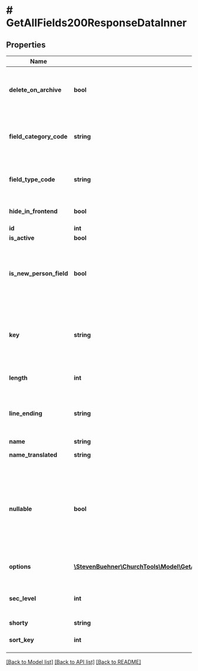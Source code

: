 # # GetAllFields200ResponseDataInner

## Properties

Name | Type | Description | Notes
------------ | ------------- | ------------- | -------------
**delete_on_archive** | **bool** | Whether the field should be deleted on person archive or not | [optional]
**field_category_code** | **string** | The intern code of the field category the field belongs to | [optional]
**field_type_code** | **string** | The intern code of the field type the field belongs to | [optional]
**hide_in_frontend** | **bool** | Should be hidden in frontend | [optional]
**id** | **int** | ID of field | [optional]
**is_active** | **bool** | Active Flag | [optional]
**is_new_person_field** | **bool** | Defines if the field can be used as parameter when creating new persons | [optional]
**key** | **string** | The key of the field. This is the name that is also used when using the person or group api | [optional]
**length** | **int** | The max length of the field | [optional]
**line_ending** | **string** | The line ending that should be used when displaying the field | [optional]
**name** | **string** | Field name | [optional]
**name_translated** | **string** | Field name translated | [optional]
**nullable** | **bool** | Should define if a field can be null. This is sadly not really enforced in the application right now. So don&#39;t bet on it. | [optional]
**options** | [**\StevenBuehner\ChurchTools\Model\GetAllFields200ResponseDataInnerOptionsInner[]**](GetAllFields200ResponseDataInnerOptionsInner.md) | Possible options for this field | [optional]
**sec_level** | **int** | The security level necessary to see this field | [optional]
**shorty** | **string** | Abbreviation | [optional]
**sort_key** | **int** | Used to sort all campuses | [optional]

[[Back to Model list]](../../README.md#models) [[Back to API list]](../../README.md#endpoints) [[Back to README]](../../README.md)

